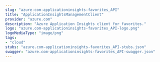 ```yaml
---
slug: "azure-com-applicationinsights-favorites_API"
title: "ApplicationInsightsManagementClient"
provider: "azure.com"
description: "Azure Application Insights client for favorites."
logo: "azure.com-applicationinsights-favorites_API-logo.png"
logoMediaType: "image/png"
tags:
- "cloud"
stubs: "azure.com-applicationinsights-favorites_API-stubs.json"
swagger: "azure.com-applicationinsights-favorites_API-swagger.json"
---
```

